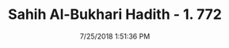 ---
title        : "Sahih Al-Bukhari Hadith - 1. 772"
date         : 7/25/2018 1:51:36 PM
draft        : false
type         : "hadith"
layout       : "hadith"
BookCode     : "SHB"
VolumeNumber : "1"
HadithNumber : "772"
categories  :  ["Prayer Characteristics-Prostration not perfectly performed"]
tags  :  ["Abu Wail"]
---